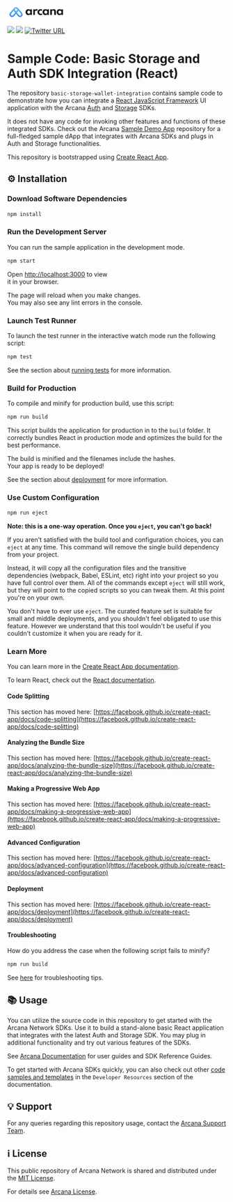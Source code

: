 <p>
<a href="#start"><img height="30rem" src="https://raw.githubusercontent.com/arcana-network/branding/main/an_logo_light_temp.png"/></a>
</p>
<p>
<a title="MIT License" href="https://github.com/arcana-network/license/blob/main/LICENSE.md"><img src="https://img.shields.io/badge/license-MIT-blue"/></a>
<a title="Beta release" href="https://github.com/arcana-network/basic-storage-wallet-integration-react/releases"><img src="https://img.shields.io/github/v/release/arcana-network/basic-storage-wallet-integration-react?style=flat-square&color=28A745"/></a>
<a title="Twitter" href="https://twitter.com/ArcanaNetwork"><img alt="Twitter URL" src="https://img.shields.io/twitter/url?style=social&url=https%3A%2F%2Ftwitter.com%2FArcanaNetwork"/></a>
</p><p id="start" align="center">
</p>

# Sample Code: Basic Storage and Auth SDK Integration (React)

The repository `basic-storage-wallet-integration` contains sample code to demonstrate how you can integrate a [React JavaScript Framework](https://reactjs.org/) UI application with the Arcana [Auth](https://github.com/arcana-network/auth) and [Storage](https://github.com/arcana-network/storage) SDKs.

It does not have any code for invoking other features and functions of these integrated SDKs.  Check out the Arcana [Sample Demo App](https://github.com/arcana-network/demo-app) repository for a full-fledged sample dApp that integrates with Arcana SDKs and plugs in Auth and Storage functionalities.

This repository is bootstrapped using [Create React App](https://github.com/facebook/create-react-app).

## ⚙️ Installation

### Download Software Dependencies

```bash
npm install
```

### Run the Development Server

You can run the sample application in the development mode.

```bash
npm start
```

Open [http://localhost:3000](http://localhost:3000) to view\
it in your browser.

The page will reload when you make changes.\
You may also see any lint errors in the console.

### Launch Test Runner

To launch the test runner in the interactive watch mode run the following script:

```bash
npm test
```

See the section about [running tests](https://facebook.github.io/create-react-app/docs/running-tests) for more information.

### Build for Production

To compile and minify for production build, use this script:

 ```bash
 npm run build
 ```

This script builds the application for production in to the `build` folder.
It correctly bundles React in production mode and optimizes the build for the best performance.

The build is minified and the filenames include the hashes.\
Your app is ready to be deployed!

See the section about [deployment](https://facebook.github.io/create-react-app/docs/deployment) for more information.

### Use Custom Configuration

```bash
npm run eject
```

**Note: this is a one-way operation. Once you `eject`, you can't go back!**

If you aren't satisfied with the build tool and configuration choices, you can `eject` at any time. This command will remove the single build dependency from your project.

Instead, it will copy all the configuration files and the transitive dependencies (webpack, Babel, ESLint, etc) right into your project so you have full control over them. All of the commands except `eject` will still work, but they will point to the copied scripts so you can tweak them. At this point you're on your own.

You don't have to ever use `eject`. The curated feature set is suitable for small and middle deployments, and you shouldn't feel obligated to use this feature. However we understand that this tool wouldn't be useful if you couldn't customize it when you are ready for it.

### Learn More

You can learn more in the [Create React App documentation](https://facebook.github.io/create-react-app/docs/getting-started).

To learn React, check out the [React documentation](https://reactjs.org/).

#### Code Splitting

This section has moved here: [https://facebook.github.io/create-react-app/docs/code-splitting](https://facebook.github.io/create-react-app/docs/code-splitting)

#### Analyzing the Bundle Size

This section has moved here: [https://facebook.github.io/create-react-app/docs/analyzing-the-bundle-size](https://facebook.github.io/create-react-app/docs/analyzing-the-bundle-size)

#### Making a Progressive Web App

This section has moved here: [https://facebook.github.io/create-react-app/docs/making-a-progressive-web-app](https://facebook.github.io/create-react-app/docs/making-a-progressive-web-app)

#### Advanced Configuration

This section has moved here: [https://facebook.github.io/create-react-app/docs/advanced-configuration](https://facebook.github.io/create-react-app/docs/advanced-configuration)

#### Deployment

This section has moved here: [https://facebook.github.io/create-react-app/docs/deployment](https://facebook.github.io/create-react-app/docs/deployment)

#### Troubleshooting

How do you address the case when the following script fails to minify?

```bash
npm run build
```

See [here](https://facebook.github.io/create-react-app/docs/troubleshooting#npm-run-build-fails-to-minify) for troubleshooting tips.

## 📚 Usage

You can utilize the source code in this repository to get started with the Arcana Network SDKs. Use it to build a stand-alone basic React application that integrates with the latest Auth and Storage SDK.  You may plug in additional functionality and try out various features of the SDKs.

See [Arcana Documentation](https://docs.beta.arcana.network/) for user guides and SDK Reference Guides.  

To get started with Arcana SDKs quickly, you can also check out other [code samples and templates](https://docs.beta.arcana.network/docs/overview_cs) in the `Developer Resources` section of the documentation.

## 💡 Support

For any queries regarding this repository usage, contact the [Arcana Support Team](mailto:support@arcana.network).

## ℹ️ License

This public repository of Arcana Network is shared and distributed under the [MIT License](https://fossa.com/blog/open-source-licenses-101-mit-license/).

For details see [Arcana License](https://github.com/arcana-network/license/blob/main/LICENSE.md).
